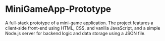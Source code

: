 # MiniGameApp-Prototype
A full-stack prototype of a mini-game application. The project features a client-side front-end using HTML, CSS, and vanilla JavaScript, and a simple Node.js server for backend logic and data storage using a JSON file.
